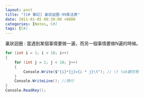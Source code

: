 ```yaml
---
layout: post
title: "[C# 筆記] 巢狀迴圈-99乘法表"
date: 2011-01-05 00:39:00 +0800
categories: [Notes, C#]
tags: [C#]
---
```


巢狀迴圈
: 當遇到某個事情要做一遍，而另一個事情要做N遍的時候。

```c#
for (int i = 1; i < 10; i++)
{
    for (int j = 1; j < 10; j++)
    {
        Console.Write($"{i}*{j}={i * j}\t"); // \t tab鍵空格
    }
    Console.WriteLine(); //換行
}
Console.ReadKey();
```
